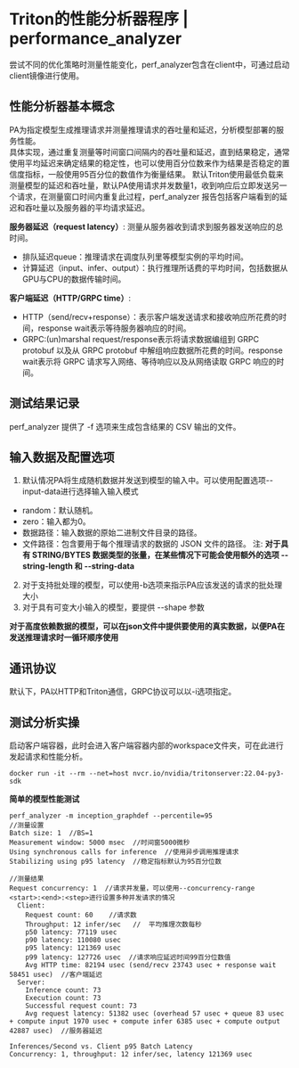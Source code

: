 # Triton的性能分析器程序 | performance_analyzer
尝试不同的优化策略时测量性能变化，perf_analyzer包含在client中，可通过启动client镜像进行使用。

## 性能分析器基本概念
PA为指定模型生成推理请求并测量推理请求的吞吐量和延迟，分析模型部署的服务性能。  
具体实现，通过重复测量等时间窗口间隔内的吞吐量和延迟，直到结果稳定，通常使用平均延迟来确定结果的稳定性，也可以使用百分位数来作为结果是否稳定的置信度指标，一般使用95百分位的数值作为衡量结果。
默认Triton使用最低负载来测量模型的延迟和吞吐量，默认PA使用请求并发数量1，收到响应后立即发送另一个请求，在测量窗口时间内重复此过程，perf_analyzer 报告包括客户端看到的延迟和吞吐量以及服务器的平均请求延迟。    

__服务器延迟（request latency）__: 测量从服务器收到请求到服务器发送响应的总时间。
* 排队延迟queue：推理请求在调度队列里等模型实例的平均时间。
* 计算延迟（input、infer、output）：执行推理所话费的平均时间，包括数据从GPU与CPU的数据传输时间。

__客户端延迟（HTTP/GRPC time）__:
* HTTP（send/recv+response）：表示客户端发送请求和接收响应所花费的时间，response wait表示等待服务器响应的时间。
* GRPC:(un)marshal request/response表示将请求数据编组到 GRPC protobuf 以及从 GRPC protobuf 中解组响应数据所花费的时间。response wait表示将 GRPC 请求写入网络、等待响应以及从网络读取 GRPC 响应的时间。

## 测试结果记录
perf_analyzer 提供了 -f 选项来生成包含结果的 CSV 输出的文件。

## 输入数据及配置选项
1. 默认情况PA将生成随机数据并发送到模型的输入中。可以使用配置选项--input-data进行选择输入输入模式
* random：默认随机。
* zero：输入都为0。
* 数据路径：输入数据的原始二进制文件目录的路径。
* 文件路径：包含要用于每个推理请求的数据的 JSON 文件的路径。
注: __对于具有 STRING/BYTES 数据类型的张量，在某些情况下可能会使用额外的选项 --string-length 和 --string-data__
2. 对于支持批处理的模型，可以使用-b选项来指示PA应该发送的请求的批处理大小
3. 对于具有可变大小输入的模型，要提供 --shape 参数

__对于高度依赖数据的模型，可以在json文件中提供要使用的真实数据，以便PA在发送推理请求时一循环顺序使用__

## 通讯协议
默认下，PA以HTTP和Triton通信，GRPC协议可以以-i选项指定。

## 测试分析实操
启动客户端容器，此时会进入客户端容器内部的workspace文件夹，可在此进行发起请求和性能分析。
```
docker run -it --rm --net=host nvcr.io/nvidia/tritonserver:22.04-py3-sdk
```

__简单的模型性能测试__
```
perf_analyzer -m inception_graphdef --percentile=95
//测量设置
Batch size: 1  //BS=1
Measurement window: 5000 msec  //时间窗5000微秒
Using synchronous calls for inference  //使用异步调用推理请求
Stabilizing using p95 latency  //稳定指标默认为95百分位数

//测量结果
Request concurrency: 1  //请求并发量，可以使用--concurrency-range <start>:<end>:<step>进行设置多种并发请求的情况
  Client: 
    Request count: 60    //请求数
    Throughput: 12 infer/sec   //  平均推理次数每秒
    p50 latency: 77119 usec
    p90 latency: 110080 usec
    p95 latency: 121369 usec
    p99 latency: 127726 usec  //请求响应延迟时间99百分位数值
    Avg HTTP time: 82194 usec (send/recv 23743 usec + response wait 58451 usec)  //客户端延迟
  Server: 
    Inference count: 73
    Execution count: 73
    Successful request count: 73
    Avg request latency: 51382 usec (overhead 57 usec + queue 83 usec + compute input 1970 usec + compute infer 6385 usec + compute output 42887 usec)  //服务器延迟

Inferences/Second vs. Client p95 Batch Latency
Concurrency: 1, throughput: 12 infer/sec, latency 121369 usec
```
